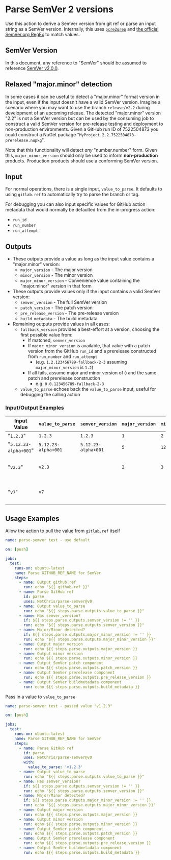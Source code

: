 # Parse SemVer 2 versions

Use this action to derive a SemVer version from git ref or parse an input string as a SemVer version.  Internally, this uses [`pcre2grep`](https://www.pcre.org/current/doc/html/pcre2grep.html) and [the official SemVer.org RegEx](https://semver.org/#is-there-a-suggested-regular-expression-regex-to-check-a-semver-string) to match values.

## SemVer Version

In this document, any reference to "SemVer" should be assumed to reference [SemVer v2.0.0](https://semver.org/spec/v2.0.0.html).

## Relaxed "major.minor" detection

In some cases it can be useful to detect a "major.minor" format version in the input, even if the input doesn't have a valid SemVer version.  Imagine a scenario where you may want to use the branch `release/v2.2` during development of an upcoming release.  The detected "major.minor" version "2.2" is not a SemVer version but can be used by the consuming job to construct a valid SemVer version for pre-release testing and deployment to non-production environments.  Given a GitHub run ID of 7522504873 you could construct a NuGet package "`MyProject.2.2.7522504873-prerelease.nupkg`".

Note that this functionality will detect _any_ "number.number" form.  Given this, `major_minor_version` should only be used to inform **non-production** products.  Production products should use a conforming SemVer version.

## Input

For normal operations, there is a single input, `value_to_parse`.  It defaults to using `gitlab.ref` to automatically try to parse the branch or tag.

For debugging you can also input specific values for GitHub action metadata that would normally be defaulted from the in-progress action:

- `run_id`
- `run_number`
- `run_attempt`

## Outputs

- These outputs provide a value as long as the input value contains a "major.minor" version:
  - `major_version` - The major version
  - `minor_version` - The minor version
  - `major_minor_version` - Convenience value containing the "major.minor" version in that form
- These outputs provide values only if the input contains a valid SemVer version:
  - `semver_version` - The full SemVer version
  - `patch_version` - The patch version
  - `pre_release_version` - The pre-release version
  - `build_metadata` - The build metadata
- Remaining outputs provide values in all cases:
  - `fallback_version` provides a best-effort at a version, choosing the first possible value from:
    - If matched, `semver_version`
    - If `major_minor_version` is available, that value with a patch version from the GitHub `run_id` and a prerelease constructed from `run_number` and `run_attempt`
      -  (e.g. `1.2.123456789-fallback-2-3` assuming `major_minor_version` is `1.2`)
    - If all fails, assume major and minor version of `0` and the same patch and prerelease construction
      -  e.g. `0.0.123456789-fallback-2-3`
  - `value_to_parse` echoes back the `value_to_parse` input, useful for debugging the calling action

### Input/Output Examples

| Input Value           | `value_to_parse`    | `semver_version`            | `major_version` | `minor_version` | `major_minor_version` | `patch_version` | `pre_release_version` | `build_metadata` | `fallback_version`                                    |
| ---                   | ---                 | ---                         | ---             | ---             | ---                   | ---             | ---                   | ---              | ---                                                   |
| "`1.2.3`"             | `1.2.3`             | `1.2.3`                     | `1`             | `2`             | `1.2`                 | `3`             | _<EMPTY>_             | _<EMPTY>_        | `1.2.3`                                               |
| "`5.12.23-alpha+001`" | `5.12.23-alpha+001` | `5.12.23-alpha+001`         | `5`             | `12`            | `5.12`                | `23`            | `alpha`               | `001`            | `5.12.23-alpha+001`                                   |
| "`v2.3`"              | `v2.3`              | _<EMPTY>_                   | `2`             | `3`             | `2.3`                 | _<EMPTY>_       | _<EMPTY>_             | _<EMPTY>_`       | `2.3.123456789-fallback-2-3` (sample GH run metadata) |
| "`v7`"                | `v7`                | _<EMPTY>_                   | _<EMPTY>_       | _<EMPTY>_       | _<EMPTY>_             | _<EMPTY>_       | _<EMPTY>_             | _<EMPTY>_`       | `0.0.123456789-fallback-2-3` (sample GH run metadata) |

## Usage Examples

Allow the action to pull the value from `gitlab.ref` itself

``` yaml
name: parse-semver test - use default

on: [push]

jobs:
  test:
    runs-on: ubuntu-latest
    name: Parse GITHUB_REF_NAME for SemVer
    steps:
      - name: Output github.ref
        run: echo "${{ github.ref }}"
      - name: Parse GitHub ref
        id: parse
        uses: NetChris/parse-semver@v0
      - name: Output value_to_parse
        run: echo "${{ steps.parse.outputs.value_to_parse }}"
      - name: Has semver_version?
        if: ${{ steps.parse.outputs.semver_version != '' }}
        run: echo "${{ steps.parse.outputs.semver_version }}"
      - name: Major/Minor detected?
        if: ${{ steps.parse.outputs.major_minor_version != '' }}
        run: echo "${{ steps.parse.outputs.major_minor_version }}"
      - name: Output major version
        run: echo ${{ steps.parse.outputs.major_version }}
      - name: Output minor version
        run: echo ${{ steps.parse.outputs.minor_version }}
      - name: Output SemVer patch component
        run: echo ${{ steps.parse.outputs.patch_version }}
      - name: Output SemVer prerelease component
        run: echo ${{ steps.parse.outputs.pre_release_version }}
      - name: Output SemVer buildmetadata component
        run: echo ${{ steps.parse.outputs.build_metadata }}
```

Pass in a value to `value_to_parse`

``` yaml
name: parse-semver test - passed value "v1.2.3"

on: [push]

jobs:
  test:
    runs-on: ubuntu-latest
    name: Parse GITHUB_REF_NAME for SemVer
    steps:
      - name: Parse GitHub ref
        id: parse
        uses: NetChris/parse-semver@v0
        with:
          value_to_parse: 'v1.2.3'
      - name: Output value_to_parse
        run: echo "${{ steps.parse.outputs.value_to_parse }}"
      - name: Has semver_version?
        if: ${{ steps.parse.outputs.semver_version != '' }}
        run: echo "${{ steps.parse.outputs.semver_version }}"
      - name: Major/Minor detected?
        if: ${{ steps.parse.outputs.major_minor_version != '' }}
        run: echo "${{ steps.parse.outputs.major_minor_version }}"
      - name: Output major version
        run: echo ${{ steps.parse.outputs.major_version }}
      - name: Output minor version
        run: echo ${{ steps.parse.outputs.minor_version }}
      - name: Output SemVer patch component
        run: echo ${{ steps.parse.outputs.patch_version }}
      - name: Output SemVer prerelease component
        run: echo ${{ steps.parse.outputs.pre_release_version }}
      - name: Output SemVer buildmetadata component
        run: echo ${{ steps.parse.outputs.build_metadata }}
```